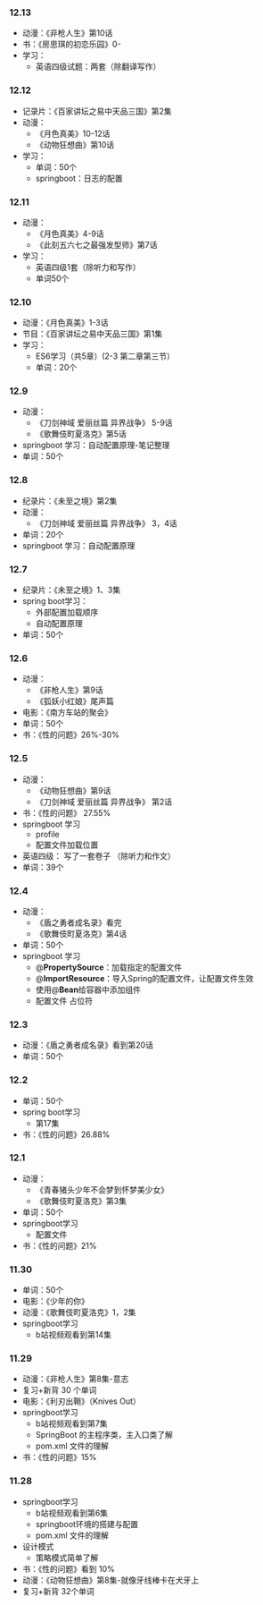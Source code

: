 ### 12.13

- 动漫：《非枪人生》第10话
- 书：《房思琪的初恋乐园》0-
- 学习：
  - 英语四级试题：两套（除翻译写作）

### 12.12

- 记录片：《百家讲坛之易中天品三国》第2集
- 动漫：
  - 《月色真美》10-12话
  - 《动物狂想曲》第10话
- 学习：
  - 单词：50个
  - springboot：日志的配置

### 12.11

- 动漫：
  - 《月色真美》4-9话
  - 《此刻五六七之最强发型师》第7话
- 学习：
  - 英语四级1套（除听力和写作）
  - 单词50个

### 12.10

- 动漫：《月色真美》1-3话
- 节目：《百家讲坛之易中天品三国》第1集
- 学习：
  - ES6学习（共5章）(2-3 第二章第三节）
  - 单词：20个

### 12.9

- 动漫：
  - 《刀剑神域 爱丽丝篇 异界战争》 5-9话
  - 《歌舞伎町夏洛克》第5话
- springboot 学习：自动配置原理-笔记整理
- 单词：50个

### 12.8

- 纪录片：《未至之境》第2集
- 动漫：
  - 《刀剑神域 爱丽丝篇 异界战争》  3，4话
- 单词：20个
- springboot 学习：自动配置原理

### 12.7

- 纪录片：《未至之境》1、3集
- spring boot学习：
  - 外部配置加载顺序
  - 自动配置原理
- 单词：50个

### 12.6

- 动漫：
  - 《非枪人生》第9话
  - 《狐妖小红娘》尾声篇
- 电影：《南方车站的聚会》
- 单词：50个
- 书：《性的问题》26%-30%

### 12.5

- 动漫：
  - 《动物狂想曲》第9话
  - 《刀剑神域 爱丽丝篇 异界战争》 第2话
- 书：《性的问题》 27.55%
- springboot 学习
  - profile
  - 配置文件加载位置
- 英语四级： 写了一套卷子 （除听力和作文）
- 单词：39个

### 12.4

- 动漫：
  - 《盾之勇者成名录》看完
  - 《歌舞伎町夏洛克》第4话
- 单词：50个
- springboot 学习
  - @**PropertySource**：加载指定的配置文件
  - @**ImportResource**：导入Spring的配置文件，让配置文件生效
  - 使用@**Bean**给容器中添加组件
  - 配置文件 占位符

### 12.3

- 动漫：《盾之勇者成名录》看到第20话
- 单词：50个

### 12.2

- 单词：50个
- spring boot学习
  - 第17集
- 书：《性的问题》26.88%



### 12.1

- 动漫：
  - 《青春猪头少年不会梦到怀梦美少女》
  - 《歌舞伎町夏洛克》第3集
- 单词：50个
- springboot学习
  - 配置文件
- 书：《性的问题》21%

### 11.30

- 单词：50个
- 电影：《少年的你》
- 动漫：《歌舞伎町夏洛克》1，2集
- springboot学习
  - b站视频观看到第14集



### 11.29

- 动漫：《非枪人生》第8集-意志
- 复习+新背 30 个单词
- 电影：《利刃出鞘》（Knives Out）
- springboot学习
  - b站视频观看到第7集
  - SpringBoot 的主程序类，主入口类了解
  - pom.xml 文件的理解
- 书：《性的问题》15%



### 11.28

- springboot学习
  - b站视频观看到第6集
  - springboot环境的搭建与配置
  - pom.xml 文件的理解
- 设计模式
  - 策略模式简单了解
- 书：《性的问题》看到 10%
- 动漫：《动物狂想曲》第8集-就像牙线棒卡在犬牙上
- 复习+新背 32个单词



